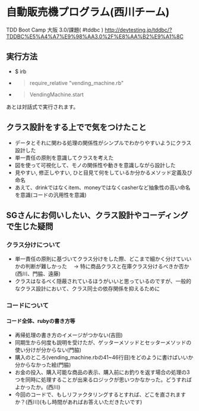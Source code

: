 # 自動販売機プログラム(西川チーム)
TDD Boot Camp 大阪 3.0/課題( #tddbc )
http://devtesting.jp/tddbc/?TDDBC%E5%A4%A7%E9%98%AA3.0%2F%E8%AA%B2%E9%A1%8C

## 実行方法
+ $ irb
+ > require_relative "vending_machine.rb"
+ > VendingMachine.start

あとは対話式で実行されます。

## クラス設計をする上でで気をつけたこと
+ データとそれに関わる処理の関係性がシンプルでわかりやすいようにクラス設計した
+ 単一責任の原則を意識してクラスを考えた
+ 図を使って可視化して、モノの関係性や動きを意識しながら設計した
+ 見やすい, 修正しやすい, ひと目見て何をしているか分かるメソッド定義及び命名
+ あえて、drinkではなくitem、moneyではなくcasherなど抽象性の高い命名を意識(コードの汎用性を意識)

## SGさんにお伺いしたい、クラス設計やコーディングで生じた疑問
### クラス分けについて
+ 単一責任の原則に基づいてクラス分けをした際、どこまで細かく分けていいかの判断が難しかった
　→ 特に商品クラスと在庫クラス分けるべきか否か(西川、門脇、遠藤)
+ クラスはなるべく隠蔽されているほうがいいと思っているのですが、一般的なクラス設計において、クラス同士の依存関係を抑えるために

### コードについて
#### コード全体、rubyの書き方等
+ 再帰処理の書き方のイメージがつかない(吉田)
+ 同期生から何度も説明を受けたが、ゲッターメソッドとセッターメソッドの使い分けが分からない(門脇)
+ 購入のところ(vending_machine.rbの41~46行目)をどのように書けばいいか分からなかった絵(門脇)
+ お金の投入、購入可能な商品の表示、購入前にお釣りを返す場合の処理の3つを同時に処理することが出来るロジックが思いつかなかった。どうすればよかったか。(西川)
+ 今回のコードで、もしリファクタリングするとすれば、どこを直されますか？(西川)(もし時間があればお答えいただきたいです)